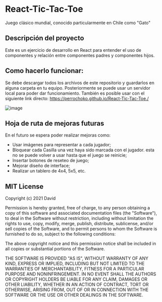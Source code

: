 # React-Tic-Tac-Toe
Juego clásico mundial, conocido particularmente en Chile como "Gato"

## Descripción del proyecto
Este es un ejercicio de desarrollo en React para entender el uso de componentes y relación entre componentes padres y componentes hijos.

## Como hacerlo funcionar:

Se debe descargar todos los archivos de este repositorio y guardarlos en alguna carpeta en tu equipo. Posteriormente se puede usar un servidor local para poder dar funcionamiento. También es posible usar con el siguiente link directo:  https://perrochoko.github.io/React-Tic-Tac-Toe./

![image](https://user-images.githubusercontent.com/87394787/143794736-d508c2a9-e088-48a6-a9f0-550ceebca319.png)


## Hoja de ruta de mejoras futuras

En el futuro se espera poder realizar mejoras como: 
* Usar imágenes para representar a cada jugador;
* Bloquear cada Casilla una vez haya sido marcada con el jugador. esta no se puede volver a usar hasta que el juego se reinicie;
* Insertar botones de reseteo de juego;
* Mejorar diseño de interface;
* Realizar un tablero de 4x4, 5x5, etc.

## MIT License

Copyright (c) 2021 David

Permission is hereby granted, free of charge, to any person obtaining a copy
of this software and associated documentation files (the "Software"), to deal
in the Software without restriction, including without limitation the rights
to use, copy, modify, merge, publish, distribute, sublicense, and/or sell
copies of the Software, and to permit persons to whom the Software is
furnished to do so, subject to the following conditions:

The above copyright notice and this permission notice shall be included in all
copies or substantial portions of the Software.

THE SOFTWARE IS PROVIDED "AS IS", WITHOUT WARRANTY OF ANY KIND, EXPRESS OR
IMPLIED, INCLUDING BUT NOT LIMITED TO THE WARRANTIES OF MERCHANTABILITY,
FITNESS FOR A PARTICULAR PURPOSE AND NONINFRINGEMENT. IN NO EVENT SHALL THE
AUTHORS OR COPYRIGHT HOLDERS BE LIABLE FOR ANY CLAIM, DAMAGES OR OTHER
LIABILITY, WHETHER IN AN ACTION OF CONTRACT, TORT OR OTHERWISE, ARISING FROM,
OUT OF OR IN CONNECTION WITH THE SOFTWARE OR THE USE OR OTHER DEALINGS IN THE
SOFTWARE.
